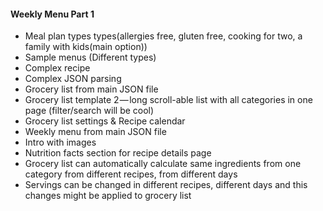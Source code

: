 
#### Weekly Menu Part 1
- Meal plan types types(allergies free, gluten free, cooking for two, a family with kids(main option))
- Sample menus (Different types)
- Complex recipe
- Complex JSON parsing
- Grocery list from main JSON file
- Grocery list template 2 — long scroll-able list with all categories in one page (filter/search will be cool)
- Grocery list settings & Recipe calendar
- Weekly menu from main JSON file
- Intro with images
- Nutrition facts section for recipe details page
- Grocery list can automatically calculate same ingredients from one category from different recipes, from different days
- Servings can be changed in different recipes, different days and this changes might be applied to grocery list
